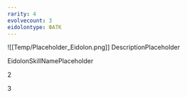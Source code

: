 ```yaml
---
rarity: 4
evolvecount: 3
eidolontype: ФАТК
---
```

![[Temp/Placeholder_Eidolon.png]]
DescriptionPlaceholder

EidolonSkillNamePlaceholder

2

3

